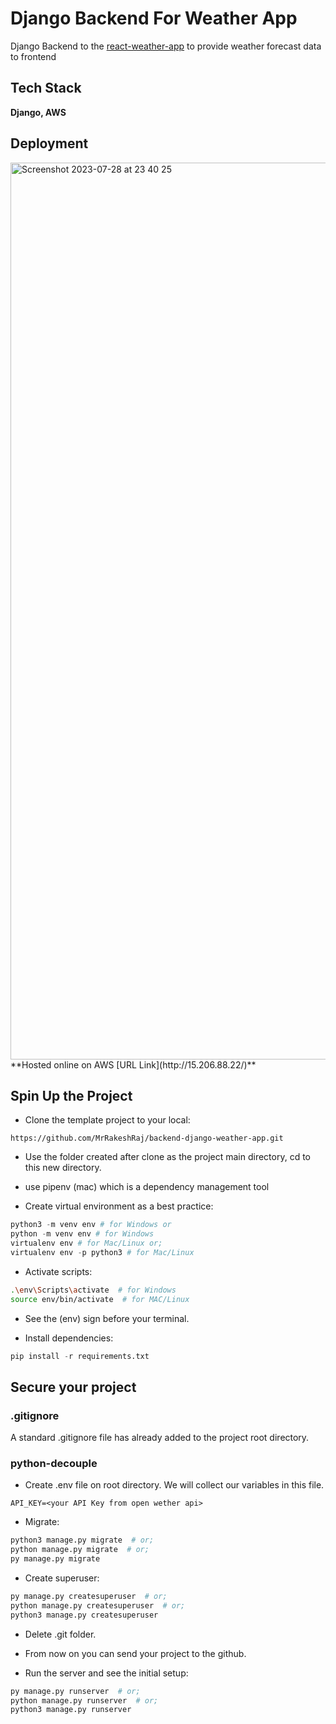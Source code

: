 # Django Backend For Weather App
Django Backend to the [react-weather-app](https://github.com/MrRakeshRaj/weather-app-with-django) to provide weather forecast data to frontend

## Tech Stack
**Django, AWS**

## Deployment
<img width="1435" alt="Screenshot 2023-07-28 at 23 40 25" src="https://github.com/MrRakeshRaj/django-weather-app/assets/76464379/423a94f8-5dc5-4c8d-8d4d-804238c7d8a0">
**Hosted online on AWS [URL Link](http://15.206.88.22/)**

## Spin Up the Project

- Clone the template project to your local:
```git
https://github.com/MrRakeshRaj/backend-django-weather-app.git
```

- Use the folder created after clone as the project main directory, cd to this new directory.
- use pipenv (mac) which is a dependency management tool
  

- Create virtual environment as a best practice:
```py
python3 -m venv env # for Windows or
python -m venv env # for Windows
virtualenv env # for Mac/Linux or;
virtualenv env -p python3 # for Mac/Linux
```

- Activate scripts:
```bash
.\env\Scripts\activate  # for Windows
source env/bin/activate  # for MAC/Linux
```

- See the (env) sign before your terminal.

- Install dependencies:
```py
pip install -r requirements.txt
```

## Secure your project

### .gitignore

A standard .gitignore file has already added to the project root directory. 

### python-decouple

- Create .env file on root directory. We will collect our variables in this file.
```
API_KEY=<your API Key from open wether api>
```

- Migrate:
```bash
python3 manage.py migrate  # or;
python manage.py migrate  # or;
py manage.py migrate
```

- Create superuser:
```bash
py manage.py createsuperuser  # or;
python manage.py createsuperuser  # or;
python3 manage.py createsuperuser
```

- Delete .git folder.

- From now on you can send your project to the github.

- Run the server and see the initial setup:
```bash
py manage.py runserver  # or;
python manage.py runserver  # or;
python3 manage.py runserver
